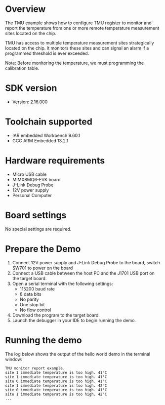 Overview
========
The TMU example shows how to configure TMU register to monitor and report the temperature from one or
more remote temperature measurement sites located on the chip.

TMU has access to multiple temperature measurement sites strategically located on the
chip. It monitors these sites and can signal an alarm if a programmed threshold is ever
exceeded.

Note: Before monitoring the temperature, we must programming the calibration table.

SDK version
===========
- Version: 2.16.000

Toolchain supported
===================
- IAR embedded Workbench  9.60.1
- GCC ARM Embedded  13.2.1

Hardware requirements
=====================
- Micro USB cable
- MIMX8MQ6-EVK  board
- J-Link Debug Probe
- 12V power supply
- Personal Computer

Board settings
==============
No special settings are required.



Prepare the Demo
================
1.  Connect 12V power supply and J-Link Debug Probe to the board, switch SW701 to power on the board
2.  Connect a USB cable between the host PC and the J1701 USB port on the target board.
3.  Open a serial terminal with the following settings:
    - 115200 baud rate
    - 8 data bits
    - No parity
    - One stop bit
    - No flow control
4.  Download the program to the target board.
5.  Launch the debugger in your IDE to begin running the demo.

Running the demo
================
The log below shows the output of the hello world demo in the terminal window:
~~~~~~~~~~~~~~~~~~~~~~~~~~~~~~~~~~~
TMU monitor report example.
site 1 immediate temperature is too high. 41°C
site 1 immediate temperature is too high. 41°C
site 0 immediate temperature is too high. 41°C
site 1 immediate temperature is too high. 42°C
site 0 immediate temperature is too high. 41°C
site 1 immediate temperature is too high. 42°C
...
~~~~~~~~~~~~~~~~~~~~~~~~~~~~~~~~~~~
